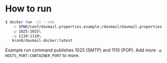 # How to run

```bash
$ docker run -it --rm\
   -v $PWD/conf/davmail.properties.example:/davmail/davmail.properties:ro\
   -p 1025:1025\
   -p 1110:1110\
   kran0/davmail-docker:latest
```

Example run command publishes 1025 (SMTP) and 1110 (POP).
Add more `-p HOSTS_PORT:CONTAINER_PORT` to more.

